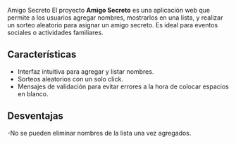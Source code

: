 Amigo Secreto
El proyecto **Amigo Secreto** es una aplicación web que permite a los usuarios agregar nombres, mostrarlos en una lista, y realizar un sorteo aleatorio para asignar un amigo secreto. 
Es ideal para eventos sociales o actividades familiares.

## Características
- Interfaz intuitiva para agregar y listar nombres.
- Sorteos aleatorios con un solo click.
- Mensajes de validación para evitar errores a la hora de colocar espacios en blanco.

## Desventajas
-No se pueden eliminar nombres de la lista una vez agregados.
